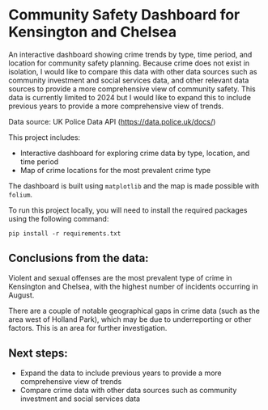 # Community Safety Dashboard for Kensington and Chelsea
An interactive dashboard showing crime trends by type, time period, and location for community safety planning.
Because crime does not exist in isolation, I would like to compare this data with other data sources such as community investment and social services data, and other relevant data sources to provide a more comprehensive view of community safety. This data is currently limited to 2024 but I would like to expand this to include previous years to provide a more comprehensive view of trends.

Data source: UK Police Data API (https://data.police.uk/docs/)

This project includes:
- Interactive dashboard for exploring crime data by type, location, and time period 
- Map of crime locations for the most prevalent crime type

The dashboard is built using `matplotlib` and the map is made possible with `folium`. 

To run this project locally, you will need to install the required packages using the following command:
```
pip install -r requirements.txt
```

## Conclusions from the data: 

Violent and sexual offenses are the most prevalent type of crime in Kensington and Chelsea, with the highest number of incidents occurring in August.

There are a couple of notable geographical gaps in crime data (such as the area west of Holland Park), which may be due to underreporting or other factors. This is an area for further investigation.

## Next steps:

- Expand the data to include previous years to provide a more comprehensive view of trends
- Compare crime data with other data sources such as community investment and social services data